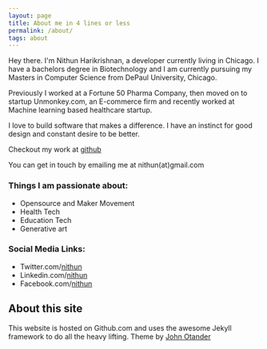 ```yaml
---
layout: page
title: About me in 4 lines or less
permalink: /about/
tags: about
---
```


Hey there.
I'm Nithun Harikrishnan, a developer currently living in Chicago. I have a bachelors degree in Biotechnology and I am currently pursuing my Masters in Computer Science from DePaul University, Chicago.

Previously I worked at a Fortune 50 Pharma Company, then moved on to startup Unmonkey.com, an E-commerce firm and recently worked at Machine learning based healthcare startup.

I love to build software that makes a difference. I have an instinct for good design and constant desire to be better.

Checkout my work at [github](https://github.com/nithunx)

You can get in touch by emailing me at nithun(at)gmail.com

### Things I am passionate about:

* Opensource and Maker Movement
* Health Tech
* Education Tech
* Generative art

### Social Media Links:

* Twitter.com/[nithun](http://twitter.com/nithun)
* Linkedin.com/[nithun](http://linkedin.com/in/nithun)
* Facebook.com/[nithun](http://facebook.com/nithun)


## About this site
This website is hosted on Github.com and uses the awesome Jekyll framework to do all the heavy lifting. Theme by [John Otander](http://johnotander.com)
